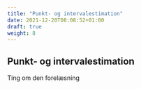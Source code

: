 ```yaml
---
title: "Punkt- og intervalestimation"
date: 2021-12-20T08:08:52+01:00
draft: true
weight: 8
---
```


## Punkt- og intervalestimation


Ting om den forelæsning